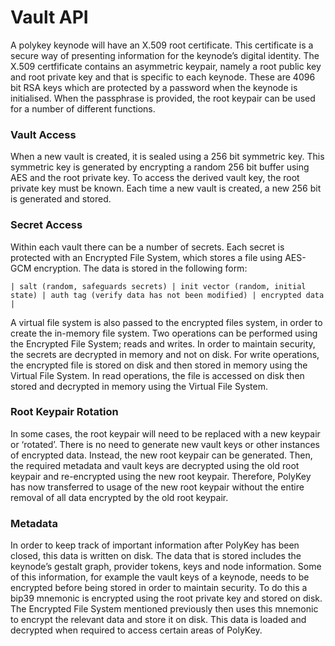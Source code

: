 # Vault API

A polykey keynode will have an X.509 root certificate. This certificate is a secure way of presenting information for the keynode’s digital identity. The X.509 certfificate contains an asymmetric keypair, namely a root public key and root private key and that is specific to each keynode. These are 4096 bit RSA keys which are protected by a password when the keynode is initialised. When the passphrase is provided, the root keypair can be used for a number of different functions.

### Vault Access

When a new vault is created, it is sealed using a 256 bit symmetric key. This symmetric key is generated by encrypting a random 256 bit buffer using AES and the root private key. To access the derived vault key, the root private key must be known. Each time a new vault is created, a new 256 bit is generated and stored.

### Secret Access

Within each vault there can be a number of secrets. Each secret is protected with an Encrypted File System, which stores a file using AES-GCM encryption. The data is stored in the following form:

`| salt (random, safeguards secrets) | init vector (random, initial state) | auth tag (verify data has not been modified) | encrypted data |`

A virtual file system is also passed to the encrypted files system, in order to create the in-memory file system. Two operations can be performed using the Encrypted File System; reads and writes. In order to maintain security, the secrets are decrypted in memory and not on disk. For write operations, the encrypted file is stored on disk and then stored in memory using the Virtual File System. In read operations, the file is accessed on disk then stored and decrypted in memory using the Virtual File System.

### Root Keypair Rotation

In some cases, the root keypair will need to be replaced with a new keypair or ‘rotated’. There is no need to generate new vault keys or other instances of encrypted data. Instead, the new root keypair can be generated. Then, the required metadata and vault keys are decrypted using the old root keypair and re-encrypted using the new root keypair.  Therefore, PolyKey has now transferred to usage of the new root keypair without the entire removal of all data encrypted by the old root keypair.

### Metadata

In order to keep track of important information after PolyKey has been closed, this data is written on disk. The data that is stored includes the keynode’s gestalt graph, provider tokens, keys and node information.  Some of this information, for example the vault keys of a keynode, needs to be encrypted before being stored in order to maintain security. To do this a bip39 mnemonic is encrypted using the root private key and stored on disk. The Encrypted File System mentioned previously then uses this mnemonic to encrypt the relevant data and store it on disk. This data is loaded and decrypted when required to access certain areas of PolyKey.
